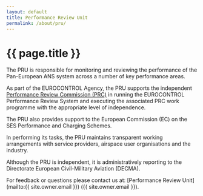 ```yaml
---
layout: default
title: Performance Review Unit
permalink: /about/pru/
---
```


# {{ page.title }}

The PRU is responsible for monitoring and reviewing the performance of the Pan-European ANS system across a number of key performance areas.

As part of the EUROCONTROL Agency, the PRU supports the independent [Performance Review Commission (PRC)][prc] in running the EUROCONTROL Performance Review System and executing the associated PRC work programme with the appropriate level of independence.

The PRU also provides support to the European Commission (EC) on the SES Performance and Charging Schemes.

In performing its tasks, the PRU maintains transparent working arrangements with service providers, airspace user organisations and the industry.

Although the PRU is independent, it is administratively reporting to the Directorate European Civil-Military Aviation (DECMA).

For feedback or questions please contact us at:
[Performance Review Unit](mailto:{{ site.owner.email }}) ({{ site.owner.email }}).



[prc]: <{{ "/about/prc.html"| prepend: site.baseurl | prepend: site.url }}> "Performance Review Commission"